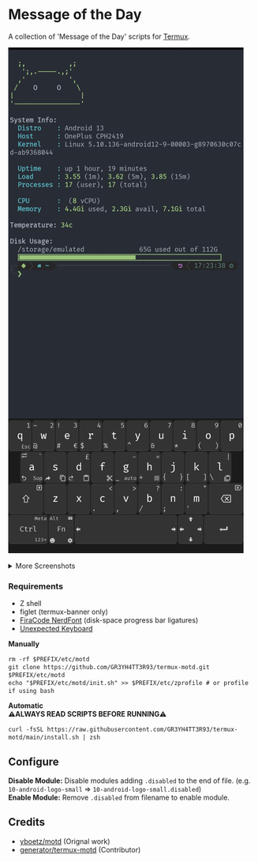 # Message of the Day

A collection of 'Message of the Day' scripts for [Termux](https://termux.com/).

![Screen1](Screenshots/android-logo-small.jpg)

<details><summary>More Screenshots</summary>
<img src="Screenshots/android-logo.jpg"/>
<img src="Screenshots/termux-banner.jpg"/>
</details>

### Requirements

* Z shell
* figlet (termux-banner only)
* [FiraCode NerdFont](https://github.com/tonsky/FiraCode) (disk-space progress bar ligatures)
* [Unexpected Keyboard](https://f-droid.org/packages/juloo.keyboard2/)


<!-- ## Install
    wget -qO- https://git.io/Jm5hb | bash
-->

**Manually**

    rm -rf $PREFIX/etc/motd
    git clone https://github.com/GR3YH4TT3R93/termux-motd.git $PREFIX/etc/motd
    echo "$PREFIX/etc/motd/init.sh" >> $PREFIX/etc/zprofile # or profile if using bash

**Automatic**<br />
**⚠️ALWAYS READ SCRIPTS BEFORE RUNNING⚠️**

    curl -fsSL https://raw.githubusercontent.com/GR3YH4TT3R93/termux-motd/main/install.sh | zsh

## Configure

**Disable Module:** Disable modules adding ``.disabled`` to the end of file. (e.g. ``10-android-logo-small`` => ``10-android-logo-small.disabled``)<br />
**Enable Module:** Remove ``.disabled`` from filename to enable module.

## Credits

* [yboetz/motd](https://github.com/yboetz/motd) (Orignal work)
* [generator/termux-motd](https://github.com/Generator) (Contributor)
